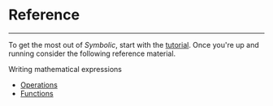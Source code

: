 # Reference
___
To get the most out of *Symbolic*, start with the [tutorial](Tutorial.md). Once you're up and running consider the following reference material.

Writing mathematical expressions
* [Operations](Operations.md)
* [Functions](Functions.md)
